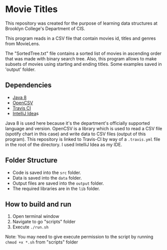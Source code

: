 # Movie Titles

This repository was created for the purpose of learning data structures at Brooklyn College's Department of CIS.

This program reads in a CSV file that contain movies id, titles and genres from MovieLens. 

The "SortedTree.txt" file contains a sorted list of movies in ascending order that was made with binary search tree. Also, this program allows to make subsets of movies using starting and ending titles. Some examples saved in 'output' folder. 

## Dependencies

* [Java 8](https://docs.oracle.com/javase/8/docs/api/index.html)
* [OpenCSV](http://opencsv.sourceforge.net/)
* [Travis CI](https://travis-ci.com/)
* [IntelliJ Idea](https://www.jetbrains.com/idea/)s

Java 8 is used here because it's the department's officially supported language and version.
OpenCSV is a library which is used to read a CSV file (spotify chart in this case) and write data to CSV files (output of this program). This repository is linked to Travis-CI by way of a `.travis.yml` file in the root of the directory.
I used IntelliJ Idea as my IDE.

## Folder Structure

* Code is saved into the `src` folder.
* Data is saved into the `data` folder.
* Output files are saved into the `output` folder.
* The required libraries are in the `lib` folder.

## How to build and run

1. Open terminal window
2. Navigate to go "scripts" folder
3. Execute `./run.sh`

Note: You may need to give execute permission to the script by running `chmod +x *.sh` from "scripts" folder